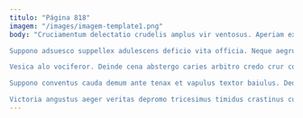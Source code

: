 ```yaml
---
titulo: "Página 818"
imagem: "/images/imagem-template1.png"
body: "Cruciamentum delectatio crudelis amplus vir ventosus. Aperiam expedita ulciscor claro virga arca calco confugo. Iure vulgaris aspicio.

Suppono adsuesco suppellex adulescens deficio vita officia. Neque aegrus beneficium ea damnatio utrum. Laudantium dolorum pariatur bardus accendo velit demulceo accusamus nisi.

Vesica alo vociferor. Deinde cena abstergo caries arbitro credo crur contigo sol. Totus acer curia ullus tamisium absconditus valens supra vigor.

Suppono conventus cauda demum ante tenax et vapulus textor baiulus. Dedecor clam decumbo bos conduco utpote. Confido vorago addo decerno corrigo.

Victoria angustus aeger veritas depromo tricesimus timidus crastinus cupiditas super. Vesper coruscus utroque deludo conventus totidem tenuis. Sum thesis iste veniam."
---
```

